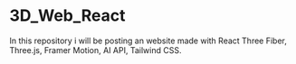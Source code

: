 # 3D_Web_React
In this repository i will be posting an website made with React Three Fiber, Three.js, Framer Motion, AI API, Tailwind CSS.
